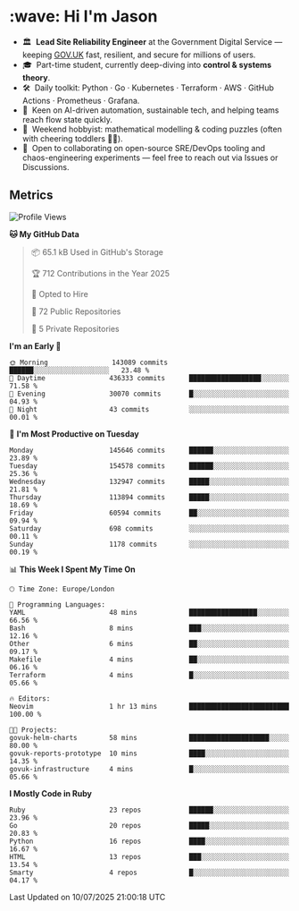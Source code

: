 <h1 align="left" id="jason-title">:wave: Hi I'm Jason</h1>

- 🏛️ &nbsp;**Lead Site Reliability Engineer** at the Government Digital Service — keeping [GOV.UK](https://www.gov.uk/) fast, resilient, and secure for millions of users.  
- 🎓 &nbsp;Part-time student, currently deep-diving into **control & systems theory**.  
- 🛠️ &nbsp;Daily toolkit: Python · Go · Kubernetes · Terraform · AWS · GitHub Actions · Prometheus · Grafana.  
- 🌱 &nbsp;Keen on AI-driven automation, sustainable tech, and helping teams reach flow state quickly.  
- 🧩 &nbsp;Weekend hobbyist: mathematical modelling & coding puzzles (often with cheering toddlers 👶👶). 
- 🤝 &nbsp;Open to collaborating on open-source SRE/DevOps tooling and chaos-engineering experiments — feel free to reach out via Issues or Discussions.


<h2>Metrics</h2>

<!--START_SECTION:waka-->
![Profile Views](http://img.shields.io/badge/Profile%20Views-0-blue)

**🐱 My GitHub Data** 

> 📦 65.1 kB Used in GitHub's Storage 
 > 
> 🏆 712 Contributions in the Year 2025
 > 
> 💼 Opted to Hire
 > 
> 📜 72 Public Repositories 
 > 
> 🔑 5 Private Repositories 
 > 
**I'm an Early 🐤** 

```text
🌞 Morning                143089 commits      ██████░░░░░░░░░░░░░░░░░░░   23.48 % 
🌆 Daytime                436333 commits      ██████████████████░░░░░░░   71.58 % 
🌃 Evening                30070 commits       █░░░░░░░░░░░░░░░░░░░░░░░░   04.93 % 
🌙 Night                  43 commits          ░░░░░░░░░░░░░░░░░░░░░░░░░   00.01 % 
```
📅 **I'm Most Productive on Tuesday** 

```text
Monday                   145646 commits      ██████░░░░░░░░░░░░░░░░░░░   23.89 % 
Tuesday                  154578 commits      ██████░░░░░░░░░░░░░░░░░░░   25.36 % 
Wednesday                132947 commits      █████░░░░░░░░░░░░░░░░░░░░   21.81 % 
Thursday                 113894 commits      █████░░░░░░░░░░░░░░░░░░░░   18.69 % 
Friday                   60594 commits       ██░░░░░░░░░░░░░░░░░░░░░░░   09.94 % 
Saturday                 698 commits         ░░░░░░░░░░░░░░░░░░░░░░░░░   00.11 % 
Sunday                   1178 commits        ░░░░░░░░░░░░░░░░░░░░░░░░░   00.19 % 
```


📊 **This Week I Spent My Time On** 

```text
🕑︎ Time Zone: Europe/London

💬 Programming Languages: 
YAML                     48 mins             █████████████████░░░░░░░░   66.56 % 
Bash                     8 mins              ███░░░░░░░░░░░░░░░░░░░░░░   12.16 % 
Other                    6 mins              ██░░░░░░░░░░░░░░░░░░░░░░░   09.17 % 
Makefile                 4 mins              ██░░░░░░░░░░░░░░░░░░░░░░░   06.16 % 
Terraform                4 mins              █░░░░░░░░░░░░░░░░░░░░░░░░   05.66 % 

🔥 Editors: 
Neovim                   1 hr 13 mins        █████████████████████████   100.00 % 

🐱‍💻 Projects: 
govuk-helm-charts        58 mins             ████████████████████░░░░░   80.00 % 
govuk-reports-prototype  10 mins             ████░░░░░░░░░░░░░░░░░░░░░   14.35 % 
govuk-infrastructure     4 mins              █░░░░░░░░░░░░░░░░░░░░░░░░   05.66 % 
```

**I Mostly Code in Ruby** 

```text
Ruby                     23 repos            ██████░░░░░░░░░░░░░░░░░░░   23.96 % 
Go                       20 repos            █████░░░░░░░░░░░░░░░░░░░░   20.83 % 
Python                   16 repos            ████░░░░░░░░░░░░░░░░░░░░░   16.67 % 
HTML                     13 repos            ███░░░░░░░░░░░░░░░░░░░░░░   13.54 % 
Smarty                   4 repos             █░░░░░░░░░░░░░░░░░░░░░░░░   04.17 % 
```




 Last Updated on 10/07/2025 21:00:18 UTC
<!--END_SECTION:waka-->

<!-- links -->

[issues page]: https://github.com/jasonBirchall/jasonBirchall/issues "jasonBirchall/issues"
